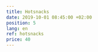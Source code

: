```yaml
---
title: Hotsnacks
date: 2019-10-01 08:45:00 +02:00
position: 5
lang: en
ref: hotsnacks
price: 40
---
```


